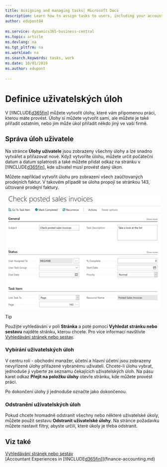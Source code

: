 ```yaml
---
title: Assigning and managing tasks| Microsoft Docs
description: Learn how to assign tasks to users, including your accountant, in Business Central
author: edupont04

ms.service: dynamics365-business-central
ms.topic: article
ms.devlang: na
ms.tgt_pltfrm: na
ms.workload: na
ms.search.keywords: tasks, work
ms.date: 10/01/2019
ms.author: edupont

---
```

# Definice uživatelských úloh
V [!INCLUDE[d365fin](includes/d365fin_md.md)] můžete vytvořit úlohy, které vám připomenou práci, kterou máte provést. Úlohy si můžete vytvořit sami, ale můžete je také přiřadit ostatním, nebo jim může úkol přiřadit někdo jiný ve vaší firmě.

## Správa úloh uživatele
Na stránce **Úlohy uživatele** jsou zobrazeny všechny úlohy a lze snadno vytvářet a přiřazovat nové. Když vytvoříte úlohu, můžete určit počáteční datum a datum splatnosti a také můžete přidat odkaz na stránku v [!INCLUDE[d365fin](includes/d365fin_md.md)], kde uživatel musí provést daný úkon.

Můžete například vytvořit úlohu pro zobrazení všech zaúčtovaných prodejních faktur. V takovém případě se úloha propojí se stránkou 143, účtované prodejní faktury.

![Příklad uživatelské úlohy](media/across-user-tasks/sample-user-task.png "Příklad uživatelského úkolu")

> [!TIP]  
> Použijte vyhledávání v poli **Stránka** a poté pomocí **Vyhledat stránku nebo sestavu** najděte stránku, kterou chcete. Pro více informací navštivte [Vyhledávání stránek nebo sestav](ui-search.md).

### Vybírání uživatelských úloh
V centru rolí - obchodní manažer, účetní a hlavní účetní jsou zobrazeny nevyřízené úlohy přiřazené vybranému uživateli. Chcete-li úlohu vybrat, jednoduše ji vyberte ze seznamu čekajících uživatelských úloh. Na pásu karet odkaz **Přejít na položku úlohy** otevře stránku, kde můžete provést práci.

Po dokončení úlohy ji jednoduše označte jako dokončenou.

### Odstranění uživatelských úloh
Pokud chcete hromadně odstranit všechny nebo některé uživatelské úkoly, můžete použít sestavu **Odstranit uživatelské úlohy**. Na stránce požadavku můžete nastavit filtry, abyste určili, které úkoly je třeba odstranit.

## Viz také
[Vyhledávání stránek nebo sestav](ui-search.md)  
[Accountant Experiences in [!INCLUDE[d365fin](includes/d365fin_md.md)]](finance-accounting.md)
